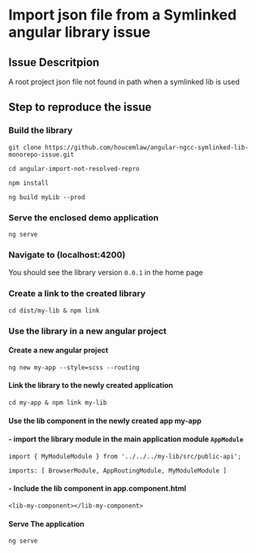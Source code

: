 # Import json file from a Symlinked angular library issue

## Issue Descritpion
A root project json file not found in path when a symlinked lib is used 


## Step to reproduce the issue

### Build the library
`git clone https://github.com/houcemlaw/angular-ngcc-symlinked-lib-monorepo-issue.git`

`cd angular-import-not-resolved-repro`

`npm install`

`ng build myLib --prod`

### Serve the enclosed demo application
`ng serve`

### Navigate to (localhost:4200)

You should see the library version `0.0.1` in the home page


### Create a link to the created library
`cd dist/my-lib & npm link`

### Use the library in a new angular project

#### Create a new angular project

`ng new my-app --style=scss --routing`

#### Link the library to the newly created application
`cd my-app & npm link my-lib`

#### Use the lib component in the newly created app my-app

#### - import the library module in the main application module `AppModule`

`import { MyModuleModule } from '../../../my-lib/src/public-api';`


`imports: [
    BrowserModule,
    AppRoutingModule,
    MyModuleModule
  ]`


#### - Include the lib component in app.component.html
`<lib-my-component></lib-my-component>`

#### Serve The application
`ng serve`


